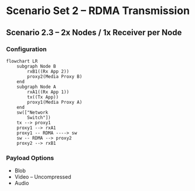 # Scenario Set 2 – RDMA Transmission

## Scenario 2.3 – 2x Nodes / 1x Receiver per Node

### Configuration

```mermaid
flowchart LR
    subgraph Node B
        rxB1((Rx App 2))
        proxy2(Media Proxy B)
    end
    subgraph Node A
        rxA1((Rx App 1))
        tx((Tx App))
        proxy1(Media Proxy A)
    end
    sw(["Network
        Switch"])
    tx --> proxy1
    proxy1 --> rxA1
    proxy1 -- RDMA ----> sw
    sw -- RDMA --> proxy2
    proxy2 --> rxB1
```

### Payload Options

* Blob
* Video – Uncompressed
* Audio
